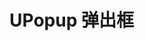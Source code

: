 # UPopup 弹出框

<!-- 弹出层的设计思路请参阅[设计思路——弹出层系列](/ui-design/popper)。 -->

<u-h2-tabs router>
    <u-h2-tab title="基础示例" to="/components/u-popup/examples"></u-h2-tab>
    <u-h2-tab title="API" to="/components/u-popup/api"></u-h2-tab>
</u-h2-tabs>

<router-view></router-view>
